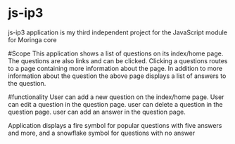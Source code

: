 # js-ip3

js-ip3 application is my third independent project for the JavaScript module for Moringa core

#Scope
This application shows a list of questions on its index/home page.
The questions are also links and can be clicked.
Clicking a questions routes to a page containing more information about the page.
In addition to more information about the question the above page displays a list of answers to the question.

#functionality
User can add a new question on the index/home page.
User can edit a question in the question page.
user can delete a question in the question page.
user can add an answer in the question page.

Application displays a fire symbol for popular questions with five answers and more, and a snowflake symbol for questions with no answer 
